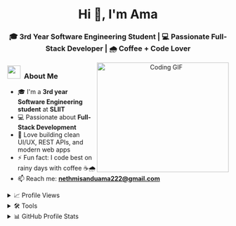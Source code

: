 <h1 align="center">Hi 👋, I'm Ama</h1>
<h3 align="center">🎓 3rd Year Software Engineering Student | 💻 Passionate Full-Stack Developer | 🌧️ Coffee + Code Lover</h3>


<a target="_blank" align="center">
  <img align="right" height="250" width="300" alt="Coding GIF" src="https://raw.githubusercontent.com/AmaLiyanage/AmaLiyanage/main/githubGif.gif">
</a>

### <img src="https://media.giphy.com/media/iY8CRBdQXODJSCERIr/giphy.gif" width="30px">&nbsp; About Me

- 🎓 I'm a **3rd year Software Engineering student** at **SLIIT**  
- 💻 Passionate about **Full-Stack Development**  
- 🌟 Love building clean UI/UX, REST APIs, and modern web apps  
- ⚡ Fun fact: I code best on rainy days with coffee ☕🌧️  
- 📫 Reach me: **nethmisanduama222@gmail.com**

  
<details>
  <summary>📈  Profile Views</summary>
<div>
<samp>
 <p align="center">
  <a href="github.com/amaliyanage" target="blank"><img align="center" 
     src="https://komarev.com/ghpvc/?username=AmaLiyanage&style=for-the-badge&label=PROFILE+VIEWS" height="25"
     alt="views count" /></a>
 </samp>
</div>
</details>


<details>
<summary>🛠️ Tools</summary>
<div>
  <p style="display: inline-block;" align="center">
    <kbd>
      <kbd>Programming Languages</kbd>
      <br>
      <br>
      <img width="30px" src="https://cdn.jsdelivr.net/gh/devicons/devicon/icons/c/c-original.svg" alt="c" title="C" />
      <img width="30px" src="https://cdn.jsdelivr.net/gh/devicons/devicon/icons/cplusplus/cplusplus-original.svg" alt="cpp" title="C++" /> 
      <img width="30px" src="https://cdn.jsdelivr.net/gh/devicons/devicon/icons/java/java-original.svg" alt="java" title="Java" />
      <img width="30px" src="https://cdn.jsdelivr.net/gh/devicons/devicon/icons/javascript/javascript-original.svg" alt="js" title="JavaScript" />
      <img width="30px" src="https://cdn.jsdelivr.net/gh/devicons/devicon/icons/typescript/typescript-original.svg" alt="typescript" title="TypeScript" />
      <img width="30px" src="https://cdn.jsdelivr.net/gh/devicons/devicon/icons/php/php-original.svg" alt="PHP" title="PHP" />
    </kbd>
    <kbd>
      <kbd>Back-end</kbd>
      <br>
      <br>
      <img width="30px" src="https://cdn.jsdelivr.net/gh/devicons/devicon/icons/nodejs/nodejs-original.svg" alt="nodejs" title="Node.js"/>
      <img width="30px" src="https://cdn.jsdelivr.net/gh/devicons/devicon/icons/express/express-original-wordmark.svg" alt="express" title="Express Server"/>
    </kbd>
     <kbd>
      <kbd>Mobile</kbd>
      <br>
      <br>
     <img width="30px" src="https://cdn.jsdelivr.net/gh/devicons/devicon/icons/react/react-original.svg" alt="React Native" title="React Native" />
    </kbd>
    <kbd>
      <kbd>Front-end</kbd>
      <br>
      <br>
      <img width="30px" src="https://cdn.jsdelivr.net/gh/devicons/devicon/icons/html5/html5-original.svg" alt="html" title="HTML"/> 
      <img width="30px" src="https://cdn.jsdelivr.net/gh/devicons/devicon/icons/css3/css3-plain-wordmark.svg" alt="css" title="CSS"/>  
      <img width="30px" src="https://cdn.jsdelivr.net/gh/devicons/devicon/icons/react/react-original.svg" alt="react" title="Reactjs"/>
    </kbd>
    <kbd>
      <kbd>Database</kbd>
      <br>
      <br>
      <img width="30px" src="https://cdn.jsdelivr.net/gh/devicons/devicon/icons/mysql/mysql-original-wordmark.svg" alt="MySQL" title="MySQL" />
      <img width="30px" src="https://cdn.jsdelivr.net/gh/devicons/devicon/icons/mongodb/mongodb-plain.svg" alt="mongodb" title="Mongo DB"/>
    </kbd>
    <br>
    <br>
    <kbd>
      <kbd> AI</kbd>
      <br>
      <br>
      <img width="30px" src="https://freelogopng.com/images/all_img/1681038242chatgpt-logo-png.png" alt="chatgpt" title="Chat GPT"/>
    </kbd>
    <kbd>
      <kbd>Tools & Platforms</kbd>
      <br>
      <br>
      <img width="30px" src="https://cdn.jsdelivr.net/gh/devicons/devicon/icons/vscode/vscode-original.svg"  alt="VSCode" title="VS Code"/>
      <img width="30" src="https://user-images.githubusercontent.com/25181517/192109061-e138ca71-337c-4019-8d42-4792fdaa7128.png" alt="Postman" title="Postman"/>
      <img width="30px" src="https://cdn.jsdelivr.net/gh/devicons/devicon/icons/git/git-original.svg" alt="Git" title="Git" />
      <img width="30px" src="https://cdn.jsdelivr.net/gh/devicons/devicon/icons/figma/figma-original.svg" alt="Figma" title="Figma" />
  </kbd>
  </p>
</div>
</details>
<details> 
  <summary>📊 GitHub Profile Stats</summary>
  <div>
  <samp>
    <h2 align="center"> Github stats </h2>
      <br/>
    <details open>
  <summary><h3>Languages</h3></summary>
            <p align="center">
        <a href="https://github.com/1999AZZAR/">
          <img src="https://github-readme-stats.vercel.app/api/top-langs/?username=AmaLiyanage&theme=gruvbox&layout=compact&hide_border=true"
          alt="amaliyanage :: overall Top Langs " /></a>
      </p>
        <p align="center">
          <a href="https://github.com/1999AZZAR/">
          <img width="45%" src="https://github-profile-summary-cards.vercel.app/api/cards/repos-per-language?username=AmaLiyanage&layout=compact&hide_border=true"
          alt="amaliyanage :: Top Langs by repo" />
          <img width="45%" src="https://github-profile-summary-cards.vercel.app/api/cards/most-commit-language?username=AmaLiyanage&layout=compact&hide_border=true"
          alt="amaliyanage :: Top Langs by commit" />
          </a>
        </p>
</details>
    <details open>
  <summary><h3>stasistic</h3></summary>
        <p align="center">
          <a href="https://github.com/1999AZZAR/">
          <img width="49.5%" src="https://github-readme-stats.vercel.app/api?username=AmaLiyanage&theme=gruvbox&hide_border=true" />
          <img width="49.5%" src="https://github-readme-streak-stats.herokuapp.com/?user=1999AZZAR&theme=gruvbox&hide_border=true" />
          </a>
       </p>
     <br>
     </samp>
  </div>    
</details>





